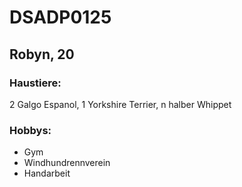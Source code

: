 # DSADP0125
## Robyn, 20
### Haustiere: 
2 Galgo Espanol, 1 Yorkshire Terrier, n halber Whippet
### Hobbys: 
- Gym
- Windhundrennverein
- Handarbeit
